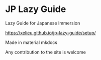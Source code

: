 # JP Lazy Guide
Lazy Guide for Japanese Immersion

https://xelieu.github.io/jp-lazy-guide/setup/

Made in material mkdocs

Any contribution to the site is welcome